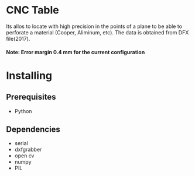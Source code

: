 # CNC Table

Its allos to locate with high precision in the points of a plane to be able to perforate a material (Cooper, Aliminum, etc). The data is obtained from DFX file(2017).

#### Note: Error margin 0.4 mm for the current configuration

# Installing

## Prerequisites

* Python

## Dependencies

* serial
* dxfgrabber
* open cv
* numpy
* PIL